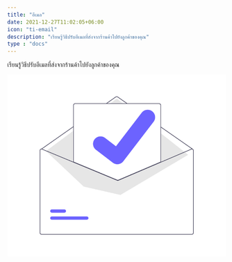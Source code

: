 ```yaml
---
title: "อีเมล"
date: 2021-12-27T11:02:05+06:00
icon: "ti-email"
description: "เรียนรู้วิธีปรับอีเมลที่ส่งจากร้านค้าไปยังลูกค้าของคุณ"
type : "docs"
---
```

เรียนรู้วิธีปรับอีเมลที่ส่งจากร้านค้าไปยังลูกค้าของคุณ

![image example](email.png "image")
